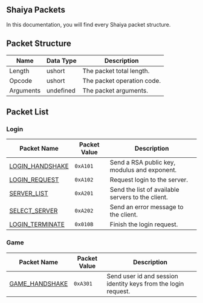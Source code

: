 ## Shaiya Packets
In this documentation, you will find every Shaiya packet structure.

## Packet Structure

| Name | Data Type | Description |
| ----------- | ------------ | ----------- |
| Length | ushort | The packet total length. |
| Opcode | ushort | The packet operation code. |
| Arguments | undefined | The packet arguments. |

## Packet List

### Login

| Packet Name | Packet Value | Description |
| ----------- | ------------ | ----------- |
| [LOGIN_HANDSHAKE](/docs/packets/LOGIN.md#handshake-0xa101) | `0xA101` | Send a RSA public key, modulus and exponent. |
| [LOGIN_REQUEST](/docs/packets/LOGIN.md#login_request-0xa102) | `0xA102` | Request login to the server. |
| [SERVER_LIST](/docs/packets/LOGIN.md#server_list-0xa201) | `0xA201` | Send the list of available servers to the client. |
| [SELECT_SERVER](/docs/packets/LOGIN.md#select_server-0xa202) | `0xA202` | Send an error message to the client. |
| [LOGIN_TERMINATE](/docs/packets/LOGIN.md#Login_terminate-0x010b) | `0x010B` | Finish the login request. |

### Game

| Packet Name | Packet Value | Description |
| ----------- | ------------ | ----------- |
| [GAME_HANDSHAKE](/docs/packets/GAME.md#game_handshake-0xa301) | `0xA301` | Send user id and session identity keys from the login request. |
